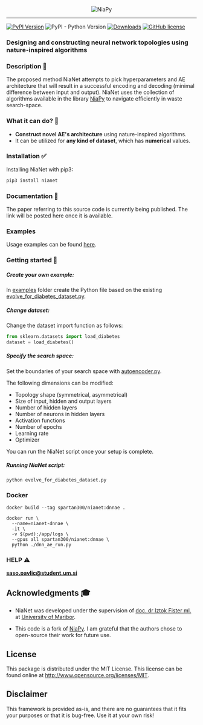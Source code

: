 <p align="center"><img src=".github/NiaNetLogo.png" alt="NiaPy" title="NiaNet"/></p>

---
[![PyPI Version](https://img.shields.io/badge/pypi-v1.0.0-blue)](https://pypi.org/project/nianet/)
![PyPI - Python Version](https://img.shields.io/badge/python-3.8-blue)
[![Downloads](https://static.pepy.tech/badge/nianet)](https://pepy.tech/project/nianet)
[![GitHub license](https://img.shields.io/badge/license-MIT-green)](https://github.com/SasoPavlic/NiaNet/blob/main/LICENSE)
### Designing and constructing neural network topologies using nature-inspired algorithms

### Description 📝

The proposed method NiaNet attempts to pick hyperparameters and AE architecture that will result in a successful encoding and decoding (minimal difference between input and output). NiaNet uses the collection of algorithms available in the library [NiaPy](https://github.com/NiaOrg/NiaPy) to navigate efficiently in waste search-space.

### What it can do? 👀

* **Construct novel AE's architecture** using nature-inspired algorithms.
* It can be utilized for **any kind of dataset**, which has **numerical** values.

### Installation ✅

Installing NiaNet with pip3: 
```sh
pip3 install nianet
```

### Documentation 📘

The paper referring to this source code is currently being published. The link will be posted here once it is available.

### Examples

Usage examples can be found [here](examples).

### Getting started 🔨

##### Create your own example:
In [examples](examples) folder create the Python file based on the existing [evolve_for_diabetes_dataset.py](examples/evolve_for_diabetes_dataset.py).

##### Change dataset:
Change the dataset import function as follows:
```python
from sklearn.datasets import load_diabetes
dataset = load_diabetes()
```

##### Specify the search space:

Set the boundaries of your search space with [autoencoder.py](nianet/autoencoder.py).

The following dimensions can be modified:
* Topology shape (symmetrical, asymmetrical)
* Size of input, hidden and output layers
* Number of hidden layers
* Number of neurons in hidden layers
* Activation functions
* Number of epochs
* Learning rate
* Optimizer

You can run the NiaNet script once your setup is complete.
##### Running NiaNet script:

`python evolve_for_diabetes_dataset.py`

### Docker

```docker build --tag spartan300/nianet:dnnae . ```

```
docker run \
  --name=nianet-dnnae \
  -it \
  -v $(pwd):/app/logs \
  --gpus all spartan300/nianet:dnnae \
  python ./dnn_ae_run.py
```

### HELP ⚠️

**saso.pavlic@student.um.si**

## Acknowledgments 🎓

* NiaNet was developed under the supervision
  of [doc. dr Iztok Fister ml.](http://www.iztok-jr-fister.eu/)
  at [University of Maribor](https://www.um.si/en/home-page/).

* This code is a fork of [NiaPy](https://github.com/NiaOrg/NiaPy). I am grateful that the authors chose to
  open-source their work for future use.

## License

This package is distributed under the MIT License. This license can be found online at <http://www.opensource.org/licenses/MIT>.

## Disclaimer

This framework is provided as-is, and there are no guarantees that it fits your purposes or that it is bug-free. Use it at your own risk!

